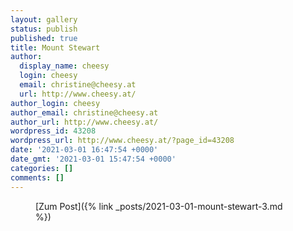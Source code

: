```yaml
---
layout: gallery
status: publish
published: true
title: Mount Stewart
author:
  display_name: cheesy
  login: cheesy
  email: christine@cheesy.at
  url: http://www.cheesy.at/
author_login: cheesy
author_email: christine@cheesy.at
author_url: http://www.cheesy.at/
wordpress_id: 43208
wordpress_url: http://www.cheesy.at/?page_id=43208
date: '2021-03-01 16:47:54 +0000'
date_gmt: '2021-03-01 15:47:54 +0000'
categories: []
comments: []
---
```

<!-- wp:core-embed/wordpress {"url":"http://www.cheesy.at/2021/03/mount-stewart-3/","type":"rich","providerNameSlug":"cheesy-at","className":""} -->
<figure class="wp-block-embed-wordpress wp-block-embed is-type-rich is-provider-cheesy-at">
<div class="wp-block-embed__wrapper">
[Zum Post]({% link _posts/2021-03-01-mount-stewart-3.md %})
</div>
</figure>
<!-- /wp:core-embed/wordpress -->
<!-- wp:paragraph --><!-- /wp:paragraph -->
